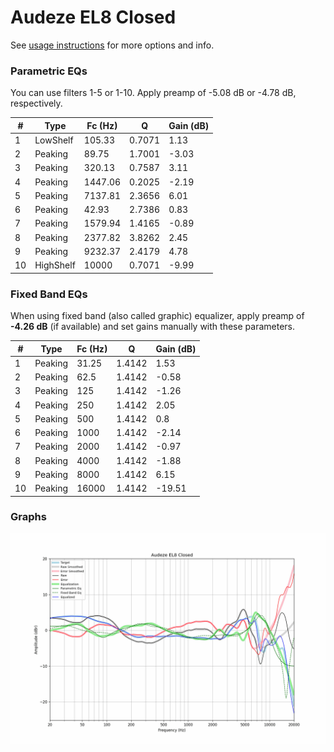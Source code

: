 # Audeze EL8 Closed
See [usage instructions](https://github.com/jaakkopasanen/AutoEq#usage) for more options and info.

### Parametric EQs
You can use filters 1-5 or 1-10. Apply preamp of -5.08 dB or -4.78 dB, respectively.

|   # | Type      |   Fc (Hz) |      Q |   Gain (dB) |
|-----|-----------|-----------|--------|-------------|
|   1 | LowShelf  |    105.33 | 0.7071 |        1.13 |
|   2 | Peaking   |     89.75 | 1.7001 |       -3.03 |
|   3 | Peaking   |    320.13 | 0.7587 |        3.11 |
|   4 | Peaking   |   1447.06 | 0.2025 |       -2.19 |
|   5 | Peaking   |   7137.81 | 2.3656 |        6.01 |
|   6 | Peaking   |     42.93 | 2.7386 |        0.83 |
|   7 | Peaking   |   1579.94 | 1.4165 |       -0.89 |
|   8 | Peaking   |   2377.82 | 3.8262 |        2.45 |
|   9 | Peaking   |   9232.37 | 2.4179 |        4.78 |
|  10 | HighShelf |  10000    | 0.7071 |       -9.99 |

### Fixed Band EQs
When using fixed band (also called graphic) equalizer, apply preamp of **-4.26 dB** (if available) and set gains manually with these parameters.

|   # | Type    |   Fc (Hz) |      Q |   Gain (dB) |
|-----|---------|-----------|--------|-------------|
|   1 | Peaking |     31.25 | 1.4142 |        1.53 |
|   2 | Peaking |     62.5  | 1.4142 |       -0.58 |
|   3 | Peaking |    125    | 1.4142 |       -1.26 |
|   4 | Peaking |    250    | 1.4142 |        2.05 |
|   5 | Peaking |    500    | 1.4142 |        0.8  |
|   6 | Peaking |   1000    | 1.4142 |       -2.14 |
|   7 | Peaking |   2000    | 1.4142 |       -0.97 |
|   8 | Peaking |   4000    | 1.4142 |       -1.88 |
|   9 | Peaking |   8000    | 1.4142 |        6.15 |
|  10 | Peaking |  16000    | 1.4142 |      -19.51 |

### Graphs
![](./Audeze%20EL8%20Closed.png)
